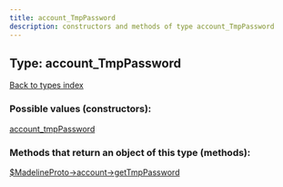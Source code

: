 ```yaml
---
title: account_TmpPassword
description: constructors and methods of type account_TmpPassword
---
```

## Type: account\_TmpPassword  
[Back to types index](index.md)



### Possible values (constructors):

[account\_tmpPassword](../constructors/account_tmpPassword.md)  



### Methods that return an object of this type (methods):

[$MadelineProto->account->getTmpPassword](../methods/account_getTmpPassword.md)  



